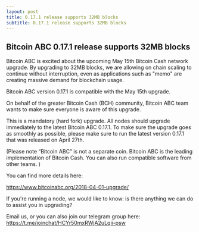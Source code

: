 ```yaml
---
layout: post
title: 0.17.1 release supports 32MB blocks
subtitle: 0.17.1 release supports 32MB blocks
---
```

## Bitcoin ABC 0.17.1 release supports 32MB blocks
 
Bitcoin ABC is excited about the upcoming May 15th Bitcoin Cash network upgrade.
By upgrading to 32MB blocks, we are allowing on chain scaling to continue without
interruption, even as applications such as "memo" are creating massive demand for
blockchain usage.

Bitcoin ABC version 0.17.1 is compatible with the May 15th upgrade.

On behalf of the greater Bitcoin Cash (BCH) community, Bitcoin ABC team wants to make sure everyone is aware of this upgrade.

This is a mandatory (hard fork) upgrade.  All nodes should upgrade immediately to the latest Bitcoin ABC 0.17.1.  To make sure the upgrade goes as smoothly as possible, please make sure to run the latest version 0.17.1 that was released on April 27th.

(Please note “Bitcoin ABC” is not a separate coin. Bitcoin ABC is the leading implementation of Bitcoin Cash.  You can also run compatible software from other teams. )
  
You can find more details here:

https://www.bitcoinabc.org/2018-04-01-upgrade/ 
 
If you're running a node, we would like to know: is there anything we can do to assist you in upgrading?  

Email us, or you can also join our telegram group here: https://t.me/joinchat/HCYr50mxRWjA2uLqii-psw
 
